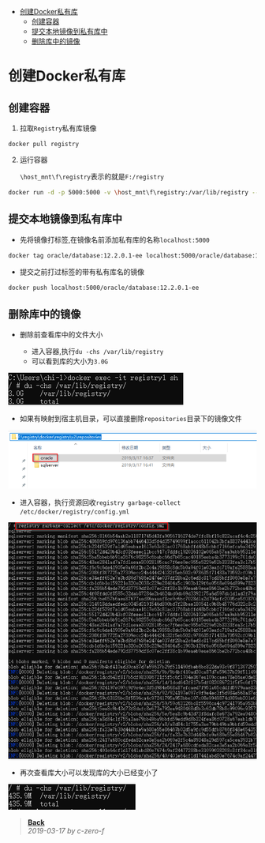 
<!-- @import "[TOC]" {cmd="toc" depthFrom=1 depthTo=6 orderedList=false} -->

<!-- code_chunk_output -->

* [创建Docker私有库](#创建docker私有库)
	* [创建容器](#创建容器)
	* [提交本地镜像到私有库中](#提交本地镜像到私有库中)
	* [删除库中的镜像](#删除库中的镜像)

<!-- /code_chunk_output -->

# 创建Docker私有库

## 创建容器

1. 拉取`Registry`私有库镜像

```
docker pull registry
```

2. 运行容器
   
   `\host_mnt\f\registry`表示的就是`F:/registry`

```bash
docker run -d -p 5000:5000 -v \host_mnt\f\registry:/var/lib/registry --name registry1 registry
```
## 提交本地镜像到私有库中

* 先将镜像打标签,在镜像名前添加私有库的名称`localhost:5000`

```bash
docker tag oracle/database:12.2.0.1-ee localhost:5000/oracle/database:12.2.0.1-ee
```

* 提交之前打过标签的带有私有库名的镜像

```bash
docker push localhost:5000/oracle/database:12.2.0.1-ee
```

## 删除库中的镜像

* 删除前查看库中的文件大小
    
    * 进入容器,执行`du -chs /var/lib/registry`
    * 可以看到库的大小为`3.0G`

![](img/Docker-Registry/image-Docker-Registry_2019-03-23-20-42-56.png)

* 如果有映射到宿主机目录，可以直接删除`repositories`目录下的镜像文件

![](img/Docker-Registry/image-Docker-Registry_2019-03-23-20-41-33.png)

* 进入容器，执行资源回收`registry garbage-collect /etc/docker/registry/config.yml`

![](img/Docker-Registry/image-Docker-Registry_2019-03-23-20-50-42.png)

* 再次查看库大小可以发现库的大小已经变小了

![](img/Docker-Registry/image-Docker-Registry_2019-03-23-20-53-19.png)

> [**Back**](Readme.md) <br /> *2019-03-17 by c-zero-f*